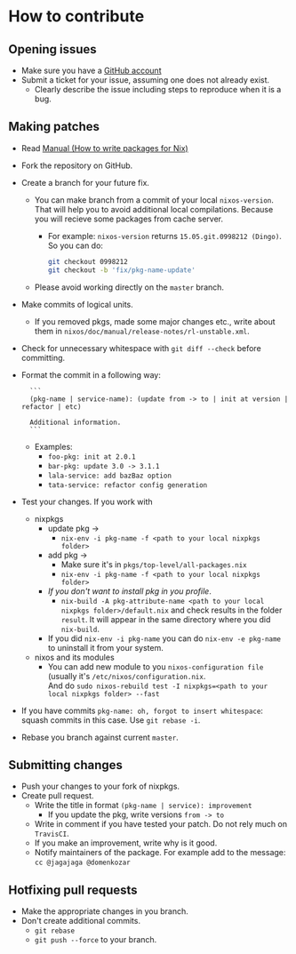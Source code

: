 # How to contribute

## Opening issues

* Make sure you have a [GitHub account](https://github.com/signup/free)
* Submit a ticket for your issue, assuming one does not already exist.
  * Clearly describe the issue including steps to reproduce when it is a bug.

## Making patches

* Read [Manual (How to write packages for Nix)](https://nixos.org/nixpkgs/manual/)
* Fork the repository on GitHub.
* Create a branch for your future fix.
  * You can make branch from a commit of your local `nixos-version`. That will help you to avoid additional local compilations. Because you will recieve some packages from cache server.
    * For example: `nixos-version` returns `15.05.git.0998212 (Dingo)`. So you can do:

        ```bash
        git checkout 0998212
        git checkout -b 'fix/pkg-name-update'
        ```
  * Please avoid working directly on the `master` branch.
* Make commits of logical units. 
  * If you removed pkgs, made some major changes etc., write about them in `nixos/doc/manual/release-notes/rl-unstable.xml`.
* Check for unnecessary whitespace with `git diff --check` before committing.
* Format the commit in a following way:

        ```
        (pkg-name | service-name): (update from -> to | init at version | refactor | etc)

        Additional information.
        ```
  * Examples:
    * `foo-pkg: init at 2.0.1`
    * `bar-pkg: update 3.0 -> 3.1.1`
    * `lala-service: add bazBaz option`
    * `tata-service: refactor config generation`
* Test your changes. If you work with 
  * nixpkgs
    * update pkg -> 
      * `nix-env -i pkg-name -f <path to your local nixpkgs folder>`
    * add pkg -> 
      * Make sure it's in `pkgs/top-level/all-packages.nix`
      * `nix-env -i pkg-name -f <path to your local nixpkgs folder>`
    * _If you don't want to install pkg in you profile_. 
      * `nix-build -A pkg-attribute-name <path to your local nixpkgs folder>/default.nix` and check results in the folder `result`. It will appear in the same directory where you did `nix-build`.
    * If you did `nix-env -i pkg-name` you can do `nix-env -e pkg-name` to uninstall it from your system.
  * nixos and its modules
    * You can add new module to you `nixos-configuration file` (usually it's `/etc/nixos/configuration.nix`.  
    And do `sudo nixos-rebuild test -I nixpkgs=<path to your local nixpkgs folder> --fast`
* If you have commits `pkg-name: oh, forgot to insert whitespace`: squash commits in this case. Use `git rebase -i`.
* Rebase you branch against current `master`.

## Submitting changes

* Push your changes to your fork of nixpkgs.
* Create pull request.
  * Write the title in format `(pkg-name | service): improvement`
    * If you update the pkg, write versions `from -> to`
  * Write in comment if you have tested your patch. Do not rely much on `TravisCI`.
  * If you make an improvement, write why is it good.
  * Notify maintainers of the package. For example add to the message: `cc @jagajaga @domenkozar`

## Hotfixing pull requests

* Make the appropriate changes in you branch.
* Don't create additional commits.
  * `git rebase`
  * `git push --force` to your branch.
